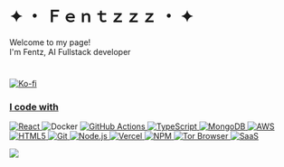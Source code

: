 <h1>✦ ・ Ｆｅｎｔｚｚｚ ・ ✦</h1>

<p>Welcome to my page! </br> I'm Fentz, AI Fullstack developer </p>

<h1></h1>
<p>
    <a href=(https://ko-fi.com/V7V81K6VJN>
        <img alt="Ko-fi" src="https://ko-fi.com/img/githubbutton_sm.svg" />
</p>
<h3>I code with</h3>
<p>
    <a href="https://react.dev/">
      <img alt="React" src="https://img.shields.io/badge/React-61DAFB?style=for-the-badge&logo=react&logoColor=white" />
    </a>
    <img alt="Docker" src="https://img.shields.io/badge/Docker-2496ED?style=for-the-badge&logo=docker&logoColor=white" />
    <a href="https://github.com/features/actions">
      <img alt="GitHub Actions" src="https://img.shields.io/badge/GitHub_Actions-2088FF?style=for-the-badge&logo=github-actions&logoColor=white" />
    </a>
    <a href="https://www.typescriptlang.org/">
    <img alt="TypeScript" src="https://img.shields.io/badge/TypeScript-3178C6?style=for-the-badge&logo=typescript&logoColor=white" />
    </a>
    <a href="https://www.mongodb.com/">
    <img alt="MongoDB" src="https://img.shields.io/badge/MongoDB-47A248?style=for-the-badge&logo=mongodb&logoColor=white" />
    </a>
    <a href="https://aws.amazon.com/">
    <img alt="AWS" src="https://img.shields.io/badge/AWS-FF9900?style=for-the-badge&logo=amazon-aws&logoColor=white" />
    </a>
    <a href="https://html5up.net/">
    <img alt="HTML5" src="https://img.shields.io/badge/HTML5-E34F26?style=for-the-badge&logo=html5&logoColor=white" />
    </a>
    <a href="https://git-scm.com/">
    <img alt="Git" src="https://img.shields.io/badge/Git-F05032?style=for-the-badge&logo=git&logoColor=white" />
    </a>
    <a href="https://nodejs.org/en">
    <img alt="Node.js" src="https://img.shields.io/badge/Node.js-339933?style=for-the-badge&logo=node.js&logoColor=white" />
    </a>
    <a href="https://vercel.com">
    <img alt="Vercel" src="https://img.shields.io/badge/Vercel-000000?style=for-the-badge&logo=vercel&logoColor=white" />
    </a>
    <a href="https://www.npmjs.com/">
    <img alt="NPM" src="https://img.shields.io/badge/NPM-CB3837?style=for-the-badge&logo=npm&logoColor=white" />
    </a>
    <a href="https://www.torproject.org/">
    <img alt="Tor Browser" src="https://img.shields.io/badge/Tor_Browser-7E4798?style=for-the-badge&logo=torproject&logoColor=white" />
    </a>
    <a href="">
    <img alt="SaaS" src="https://img.shields.io/badge/SaaS-3E8EDE?style=for-the-badge&logo=cloudflare&logoColor=white" />
    </a>
</p>

![](https://github.com/fentz26/fentz26/languages.svg)
